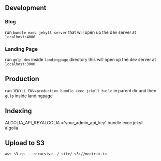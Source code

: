 ## Development

### Blog
run `bundle exec jekyll server` that will open up the dev server at `localhost:4000`

### Landing Page

run `gulp dev` inside `landingpage` directory this will open up the dev server at `localhost:3000`


## Production

run `JEKYLL_ENV=production bundle exec jekyll build` in parent dir and then `gulp` inside landingpage

## Indexing


ALGOLIA_API_KEYALGOLIA ='your_admin_api_key' bundle exec jekyll algolia

## Upload to S3

`aws s3 cp  --recursive ./_site/ s3://meetrix.io`